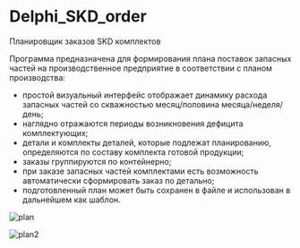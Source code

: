 # Delphi_SKD_order
Планировщик заказов SKD комплектов

Программа предназначена для формирования плана поставок запасных частей на производственное предприятие в соответствии с планом производства:
- простой визуальный интерфейс отображает динамику расхода запасных частей со скважностью месяц/половина месяца/неделя/день;
- наглядно отражаются периоды возникновения дефицита комплектующих;
- детали и комплекты деталей, которые подлежат планированию, определяются по составу комплекта готовой продукции;
- заказы группируются по контейнерно;
- при заказе запасных частей комплектами есть возможность автоматически сформировать заказ по детально;
- подготовленный план может быть сохранен в файле и использован в дальнейшем как шаблон.

![plan](https://github.com/shagi80/Delphi_SKD_order/assets/114309458/66969b33-b416-464b-bc14-66b602d31323)

![plan2](https://github.com/shagi80/Delphi_SKD_order/assets/114309458/d7f615d8-a4e1-4ee0-a5a8-7e2f0a2a1b00)
